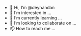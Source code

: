 - 👋 Hi, I’m @deynandan
- 👀 I’m interested in ...
- 🌱 I’m currently learning ...
- 💞️ I’m looking to collaborate on ...
- 📫 How to reach me ...

<!---
deynandan/deynandan is a ✨ special ✨ repository because its `README.md` (this file) appears on your GitHub profile.
You can click the Preview link to take a look at your changes.
--->

